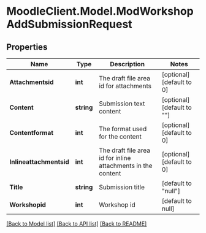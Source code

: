 # MoodleClient.Model.ModWorkshopAddSubmissionRequest

## Properties

Name | Type | Description | Notes
------------ | ------------- | ------------- | -------------
**Attachmentsid** | **int** | The draft file area id for attachments | [optional] [default to 0]
**Content** | **string** | Submission text content | [optional] [default to ""]
**Contentformat** | **int** | The format used for the content | [optional] [default to 0]
**Inlineattachmentsid** | **int** | The draft file area id for inline attachments in the content | [optional] [default to 0]
**Title** | **string** | Submission title | [default to "null"]
**Workshopid** | **int** | Workshop id | [default to null]

[[Back to Model list]](../README.md#documentation-for-models) [[Back to API list]](../README.md#documentation-for-api-endpoints) [[Back to README]](../README.md)

